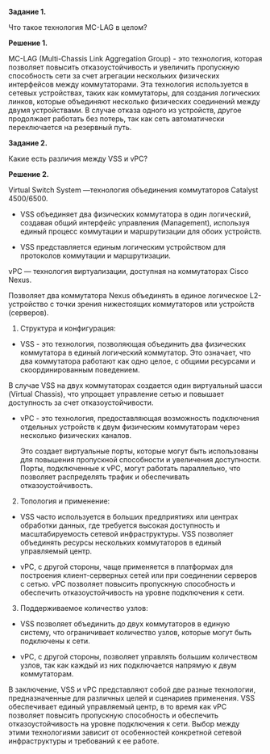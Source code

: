**Задание 1.**

Что такое технология MC-LAG в целом?


**Решение 1.**

MC-LAG (Multi-Chassis Link Aggregation Group) - это технология, которая позволяет повысить отказоустойчивость и увеличить пропускную способность сети за счет агрегации нескольких физических интерфейсов между коммутаторами.
Эта технология используется в сетевых устройствах, таких как коммутаторы, для создания логических линков, которые объединяют несколько физических соединений между двумя устройствами. 
В случае отказа одного из устройств, другое продолжает работать без потерь, так как сеть автоматически переключается на резервный путь.


**Задание 2.**

Какие есть различия между VSS и vPC?


**Решение 2.**

Virtual Switch System —технология объединения коммутаторов Catalyst 4500/6500.

- VSS объединяет два физических коммутатора в один логический, создавая общий интерфейс управления (Management), используя единый процесс коммутации и маршрутизации для обоих устройств.

- VSS представляется единым логическим устройством для протоколов коммутации и маршрутизации.


vPC — технология виртуализации, доступная на коммутаторах Cisco Nexus.

  Позволяет два коммутатора Nexus объединять в единое логическое L2-устройство с точки зрения нижестоящих коммутаторов или устройств (серверов).




1. Структура и конфигурация:

- VSS - это технология, позволяющая объединить два физических коммутатора в единый логический коммутатор. Это означает, что два коммутатора работают как одно целое, с общими ресурсами и скоординированным поведением.

 В случае VSS на двух коммутаторах создается один виртуальный шасси (Virtual Chassis), что упрощает управление сетью и повышает доступность за счет отказоустойчивости.

- vPC - это технология, предоставляющая возможность подключения отдельных устройств к двум физическим коммутаторам через несколько физических каналов.

  Это создает виртуальные порты, которые могут быть использованы для повышения пропускной способности и увеличения доступности. Порты, подключенные к vPC, могут работать параллельно, что позволяет распределять трафик и обеспечивать отказоустойчивость.

  

2. Топология и применение:

- VSS часто используется в больших предприятиях или центрах обработки данных, где требуется высокая доступность и масштабируемость сетевой инфраструктуры. VSS позволяет объединять ресурсы нескольких коммутаторов в единый управляемый центр.

  
- vPC, с другой стороны, чаще применяется в платформах для построения клиент-серверных сетей или при соединении серверов с сетью. vPC позволяет повысить пропускную способность и обеспечить отказоустойчивость на уровне подключения к сети.


3. Поддерживаемое количество узлов:

- VSS позволяет объединить до двух коммутаторов в единую систему, что ограничивает количество узлов, которые могут быть подключены к сети.
  
- vPC, с другой стороны, позволяет управлять большим количеством узлов, так как каждый из них подключается напрямую к двум коммутаторам.

В заключение, VSS и vPC представляют собой две разные технологии, предназначенные для различных целей и сценариев применения. VSS обеспечивает единый управляемый центр, в то время как vPC позволяет повысить пропускную способность и обеспечить отказоустойчивость на уровне подключения к сети. Выбор между этими технологиями зависит от особенностей конкретной сетевой инфраструктуры и требований к ее работе.
